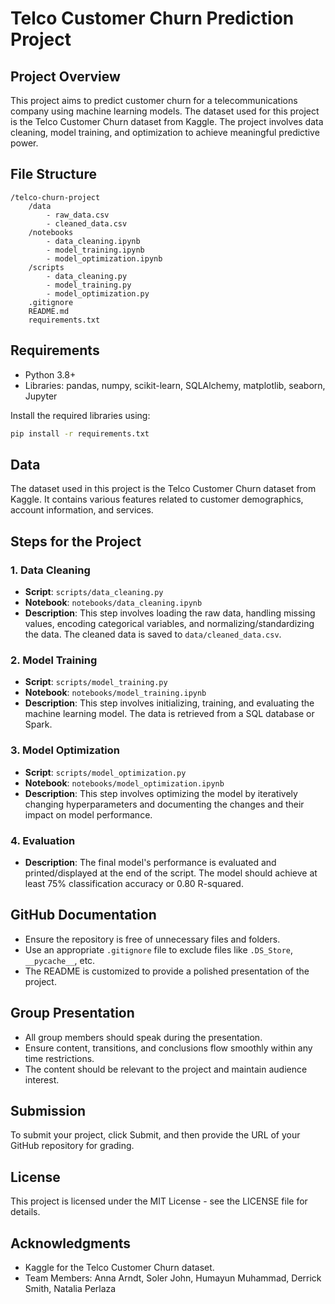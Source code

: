 # Telco Customer Churn Prediction Project

## Project Overview
This project aims to predict customer churn for a telecommunications company using machine learning models. The dataset used for this project is the Telco Customer Churn dataset from Kaggle. The project involves data cleaning, model training, and optimization to achieve meaningful predictive power.

## File Structure
```
/telco-churn-project
    /data
        - raw_data.csv
        - cleaned_data.csv
    /notebooks
        - data_cleaning.ipynb
        - model_training.ipynb
        - model_optimization.ipynb
    /scripts
        - data_cleaning.py
        - model_training.py
        - model_optimization.py
    .gitignore
    README.md
    requirements.txt
```

## Requirements
- Python 3.8+
- Libraries: pandas, numpy, scikit-learn, SQLAlchemy, matplotlib, seaborn, Jupyter

Install the required libraries using:
```bash
pip install -r requirements.txt
```

## Data
The dataset used in this project is the Telco Customer Churn dataset from Kaggle. It contains various features related to customer demographics, account information, and services.

## Steps for the Project

### 1. Data Cleaning
- **Script**: `scripts/data_cleaning.py`
- **Notebook**: `notebooks/data_cleaning.ipynb`
- **Description**: This step involves loading the raw data, handling missing values, encoding categorical variables, and normalizing/standardizing the data. The cleaned data is saved to `data/cleaned_data.csv`.

### 2. Model Training
- **Script**: `scripts/model_training.py`
- **Notebook**: `notebooks/model_training.ipynb`
- **Description**: This step involves initializing, training, and evaluating the machine learning model. The data is retrieved from a SQL database or Spark.

### 3. Model Optimization
- **Script**: `scripts/model_optimization.py`
- **Notebook**: `notebooks/model_optimization.ipynb`
- **Description**: This step involves optimizing the model by iteratively changing hyperparameters and documenting the changes and their impact on model performance.

### 4. Evaluation
- **Description**: The final model's performance is evaluated and printed/displayed at the end of the script. The model should achieve at least 75% classification accuracy or 0.80 R-squared.

## GitHub Documentation
- Ensure the repository is free of unnecessary files and folders.
- Use an appropriate `.gitignore` file to exclude files like `.DS_Store`, `__pycache__`, etc.
- The README is customized to provide a polished presentation of the project.

## Group Presentation
- All group members should speak during the presentation.
- Ensure content, transitions, and conclusions flow smoothly within any time restrictions.
- The content should be relevant to the project and maintain audience interest.

## Submission
To submit your project, click Submit, and then provide the URL of your GitHub repository for grading.

## License
This project is licensed under the MIT License - see the LICENSE file for details.

## Acknowledgments
- Kaggle for the Telco Customer Churn dataset.
- Team Members: Anna Arndt, Soler John, Humayun Muhammad, Derrick Smith, Natalia Perlaza
